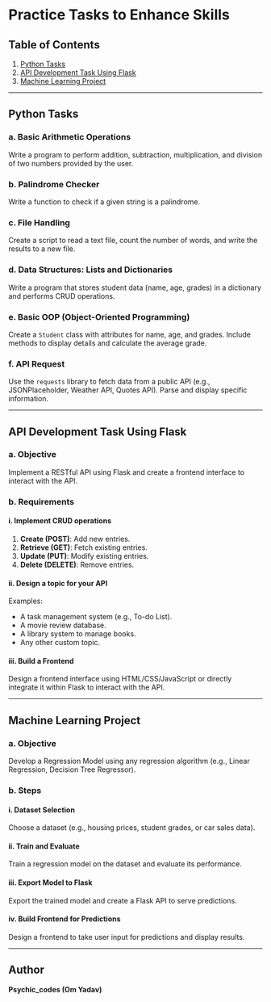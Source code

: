 # Practice Tasks to Enhance Skills

## Table of Contents
1. [Python Tasks](#python_tasks)
2. [API Development Task Using Flask](#api-development-task-using-flask)
3. [Machine Learning Project](#machine-learning-project)

---

## Python Tasks

### a. Basic Arithmetic Operations
Write a program to perform addition, subtraction, multiplication, and division of two numbers provided by the user.

### b. Palindrome Checker
Write a function to check if a given string is a palindrome.

### c. File Handling
Create a script to read a text file, count the number of words, and write the results to a new file.

### d. Data Structures: Lists and Dictionaries
Write a program that stores student data (name, age, grades) in a dictionary and performs CRUD operations.

### e. Basic OOP (Object-Oriented Programming)
Create a `Student` class with attributes for name, age, and grades. Include methods to display details and calculate the average grade.

### f. API Request
Use the `requests` library to fetch data from a public API (e.g., JSONPlaceholder, Weather API, Quotes API). Parse and display specific information.

---

## API Development Task Using Flask

### a. Objective
Implement a RESTful API using Flask and create a frontend interface to interact with the API.

### b. Requirements

#### i. Implement CRUD operations
1. **Create (POST)**: Add new entries.
2. **Retrieve (GET)**: Fetch existing entries.
3. **Update (PUT)**: Modify existing entries.
4. **Delete (DELETE)**: Remove entries.

#### ii. Design a topic for your API

Examples:
- A task management system (e.g., To-do List).
- A movie review database.
- A library system to manage books.
- Any other custom topic.

#### iii. Build a Frontend
Design a frontend interface using HTML/CSS/JavaScript or directly integrate it within Flask to interact with the API.

---

## Machine Learning Project

### a. Objective
Develop a Regression Model using any regression algorithm (e.g., Linear Regression, Decision Tree Regressor).

### b. Steps

#### i. Dataset Selection
Choose a dataset (e.g., housing prices, student grades, or car sales data).

#### ii. Train and Evaluate
Train a regression model on the dataset and evaluate its performance.

#### iii. Export Model to Flask
Export the trained model and create a Flask API to serve predictions.

#### iv. Build Frontend for Predictions
Design a frontend to take user input for predictions and display results.

---

## Author
**Psychic_codes (Om Yadav)**
